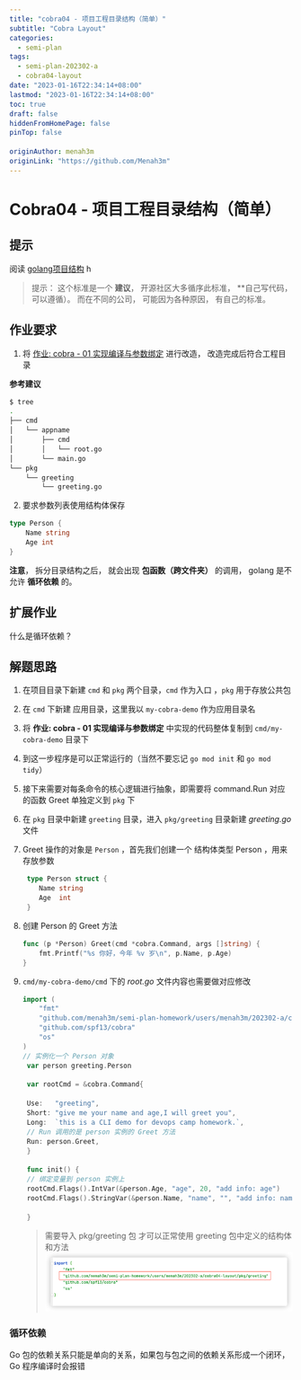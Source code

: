 ```yaml
---
title: "cobra04 - 项目工程目录结构（简单）"
subtitle: "Cobra Layout"
categories:
  - semi-plan 
tags:
  - semi-plan-202302-a
  - cobra04-layout
date: "2023-01-16T22:34:14+08:00"
lastmod: "2023-01-16T22:34:14+08:00"
toc: true
draft: false
hiddenFromHomePage: false
pinTop: false

originAuthor: menah3m
originLink: "https://github.com/Menah3m"
---
```




# Cobra04 - 项目工程目录结构（简单）

## 提示

阅读 [golang项目结构](https://github.com/golang-standards/project-layout) 
h
> 提示： 这个标准是一个 **建议**， 开源社区大多循序此标准， **自己写代码， 可以遵循）。 而在不同的公司， 可能因为各种原因， 有自己的标准。 

## 作业要求

1. 将 [作业: cobra - 01 实现编译与参数绑定](https://www.devopscamp.cc/semi-plan-202301-2/posts/homework/cobra01/) 进行改造， 改造完成后符合工程目录

**参考建议**

```bash
$ tree
.
├── cmd
│   └── appname
│       ├── cmd
│       │   └── root.go
│       └── main.go
└── pkg
    └── greeting
        └── greeting.go
```

2. 要求参数列表使用结构体保存

```go
type Person {
    Name string
    Age int
}
```

**注意**， 拆分目录结构之后， 就会出现 **包函数（跨文件夹）** 的调用， golang 是不允许 **循环依赖** 的。

## 扩展作业

什么是循环依赖？


## 解题思路

1. 在项目目录下新建 `cmd` 和 `pkg` 两个目录，`cmd` 作为入口 ，`pkg` 用于存放公共包
2. 在 `cmd` 下新建 应用目录，这里我以 `my-cobra-demo` 作为应用目录名
3. 将 **作业: cobra - 01 实现编译与参数绑定** 中实现的代码整体复制到 `cmd/my-cobra-demo` 目录下
4. 到这一步程序是可以正常运行的（当然不要忘记 `go mod init` 和 `go mod tidy`）
5. 接下来需要对每条命令的核心逻辑进行抽象，即需要将 command.Run 对应的函数 Greet 单独定义到 `pkg` 下
6. 在 `pkg` 目录中新建 `greeting` 目录，进入 `pkg/greeting` 目录新建 *greeting.go* 文件 
7. Greet 操作的对象是 `Person` ，首先我们创建一个 结构体类型 Person ，用来存放参数
   ```go
    type Person struct {
       Name string
       Age  int
    }
    ```
8. 创建 Person 的 Greet 方法
    ```go
    func (p *Person) Greet(cmd *cobra.Command, args []string) {
        fmt.Printf("%s 你好，今年 %v 岁\n", p.Name, p.Age)
    }
   ```
9. `cmd/my-cobra-demo/cmd` 下的 *root.go* 文件内容也需要做对应修改

      ```go
      import (
          "fmt"
          "github.com/menah3m/semi-plan-homework/users/menah3m/202302-a/cobra04-layout/pkg/greeting"
          "github.com/spf13/cobra"
          "os"
      )
      // 实例化一个 Person 对象
       var person greeting.Person

       var rootCmd = &cobra.Command{
    
       Use:   "greeting",
       Short: "give me your name and age,I will greet you",
       Long:  `this is a CLI demo for devops camp homework.`,
       // Run 调用的是 person 实例的 Greet 方法
       Run: person.Greet,
       }

       func init() {
       // 绑定变量到 person 实例上
       rootCmd.Flags().IntVar(&person.Age, "age", 20, "add info: age")
       rootCmd.Flags().StringVar(&person.Name, "name", "", "add info: name")
    
       }
      ```
      > 需要导入 pkg/greeting 包 才可以正常使用 greeting 包中定义的结构体和方法
   >![img.png](./images/img.png)

### 循环依赖
Go 包的依赖关系只能是单向的关系，如果包与包之间的依赖关系形成一个闭环，Go 程序编译时会报错
